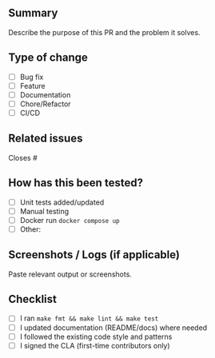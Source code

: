 ## Summary

Describe the purpose of this PR and the problem it solves.

## Type of change

- [ ] Bug fix
- [ ] Feature
- [ ] Documentation
- [ ] Chore/Refactor
- [ ] CI/CD

## Related issues

Closes #

## How has this been tested?

- [ ] Unit tests added/updated
- [ ] Manual testing
- [ ] Docker run `docker compose up`
- [ ] Other:

## Screenshots / Logs (if applicable)

Paste relevant output or screenshots.

## Checklist

- [ ] I ran `make fmt && make lint && make test`
- [ ] I updated documentation (README/docs) where needed
- [ ] I followed the existing code style and patterns
- [ ] I signed the CLA (first-time contributors only)
